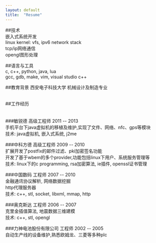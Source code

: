 ```yaml
---
layout: default
title:  "Resume"
---
```


##技术   
嵌入式系统开发   
linux kernel: vfs, ipv6 network stack   
tcp/ip网络通信    
opengl图形处理      

##语言与工具  
c, c++, python, java, lua   
gcc, gdb, make, vim, visual studio c++   

##教育背景
西安电子科技大学 机械设计及制造专业   
<br />

##工作经历 <br><br />  
###敏锐德 高级工程师 2011 -- 2013  
手机平台下java虚拟机的移植及维护,实现了文件、网络、nfc、gps等模块   
技术: java虚拟机, 嵌入式系统, j2me  

###中科方德 高级工程师 2009 -- 2010  
扩展开发了postfix的邮件过滤、pki加密签名功能   
开发了基于wbem的多个provider,功能包括linux下用户、系统服务管理等   
技术: linux下的c programming, rsa加密算法, ie插件, openssl证书管理   

###中国数码 工程师 2007 -- 2010  
金融通讯协议解析, 网络数据挖掘  
http代理服务器   
技术: c++, stl, socket, libxml, mmap, http  

###奥克斯达 工程师 2006 -- 2007   
克里金插值算法, 地震数据三维建模      
技术: c++, stl, opengl   

###力神电池股份有限公司 工程师  2002 -- 2005   
自动生产线的设备维护,熟悉欧姆龙、三菱等多种plc    
